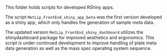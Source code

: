 This folder holds scripts for developed RShiny apps.

The script `MetLip_FrontEnd_shiny_app_beta` was the first version developed as a shiny app, which only handles the generation of sample meta data. 

The updated version `MetLip_FrontEnd_shiny_dashboard` utilizes the shinydashboard package for improved aesthetics and ergonomics. This script is under continued development to improve handling of plate meta data generation as well as the mass spec operating system sequence.
